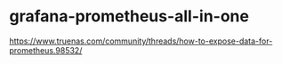 # grafana-prometheus-all-in-one

https://www.truenas.com/community/threads/how-to-expose-data-for-prometheus.98532/
